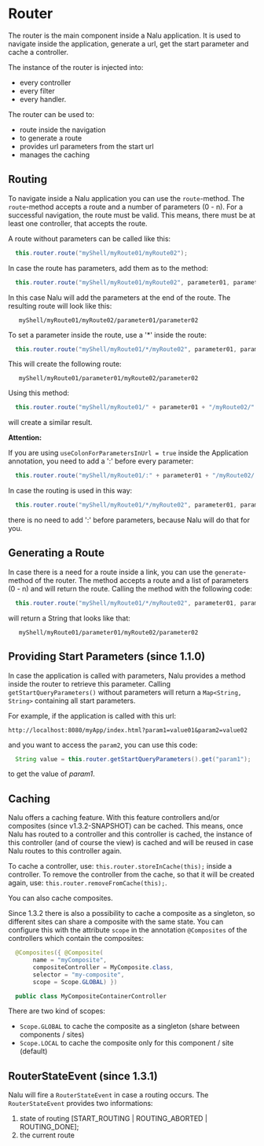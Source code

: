 
# Router
The router is the main component inside a Nalu application. It is used to navigate inside the application, generate a url, get the start parameter and cache a controller.

The instance of the router is injected into:

* every controller
* every filter
* every handler.

The router can be used to:

* route inside the navigation
* to generate a route
* provides url parameters from the start url
* manages the caching

## Routing
To navigate inside a Nalu application you can use the `route`-method. The `route`-method accepts a route and a number of parameters (0 - n). For a successful navigation, the route must be valid. This means, there must be at least one controller, that accepts the route.

A route without parameters can be called like this:

```java
  this.router.route("myShell/myRoute01/myRoute02");
```

In case the route has parameters, add them as to the method:

```java
  this.router.route("myShell/myRoute01/myRoute02", parameter01, parameter02);
```

In this case Nalu will add the parameters at the end of the route. The resulting route will look like this:

```
   myShell/myRoute01/myRoute02/parameter01/parameter02
 ```

To set a parameter inside the route, use a '\*' inside the route:

```java
  this.router.route("myShell/myRoute01/*/myRoute02", parameter01, parameter02);
```

This will create the following route:

```
   myShell/myRoute01/parameter01/myRoute02/parameter02
```

Using this method:

```java
  this.router.route("myShell/myRoute01/" + parameter01 + "/myRoute02/" + parameter02);
```

will create a similar result.

**Attention:**

If you are using `useColonForParametersInUrl = true` inside the Application annotation, you need to add a ':' before every parameter:

```java
  this.router.route("myShell/myRoute01/:" + parameter01 + "/myRoute02/:" + parameter02);
```

In case the routing is used in this way:

```java
  this.router.route("myShell/myRoute01/*/myRoute02", parameter01, parameter02);
```

there is no need to add ':' before parameters, because Nalu will do that for you.

## Generating a Route
In case there is a need for a route inside a link, you can use the `generate`-method of the router. The method accepts a route and a list of parameters (0 - n) and will return the route. Calling the method with the following code:

```java
  this.router.route("myShell/myRoute01/*/myRoute02", parameter01, parameter02);
```

will return a String that looks like that:

```
   myShell/myRoute01/parameter01/myRoute02/parameter02
```

## Providing Start Parameters (since 1.1.0)
In case the application is called with parameters, Nalu provides a method inside the router to retrieve this parameter. Calling `getStartQueryParameters()` without parameters will return a `Map<String, String>` containing all start parameters.

For example, if the application is called with this url:

`http://localhost:8080/myApp/index.html?param1=value01&param2=value02`

and you want to access the `param2`, you can use this code:

```java
  String value = this.router.getStartQueryParameters().get("param1");
```

to get the value of *param1*.

## Caching
Nalu offers a caching feature. With this feature controllers and/or composites (since v1.3.2-SNAPSHOT) can be cached. This means, once Nalu has routed to a controller and this controller is cached, the instance of this controller (and of course the view) is cached and will be reused in case Nalu routes to this controller again.

To cache a controller, use: `this.router.storeInCache(this);` inside a controller. To remove the controller from the cache, so that it will be created again, use: `this.router.removeFromCache(this);`.

You can also cache composites.

Since 1.3.2 there is also a possibility to cache a composite as a singleton, so different sites can share a composite with the same state. You can configure this with the attribute `scope` in the annotation `@Composites` of the controllers which contain the composites:

```java
  @Composites({ @Composite(
       name = "myComposite",
       compositeController = MyComposite.class,
       selector = "my-composite",
       scope = Scope.GLOBAL) })

  public class MyCompositeContainerController
```

There are two kind of scopes:

 - `Scope.GLOBAL` to cache the composite as a singleton (share between components / sites)
 - `Scope.LOCAL` to cache the composite only for this component / site (default)

## RouterStateEvent (since 1.3.1)
Nalu will fire a `RouterStateEvent` in case a routing occurs. The `RouterStateEvent` provides two informations:

1. state of routing [START_ROUTING | ROUTING_ABORTED | ROUTING_DONE];
2. the current route
